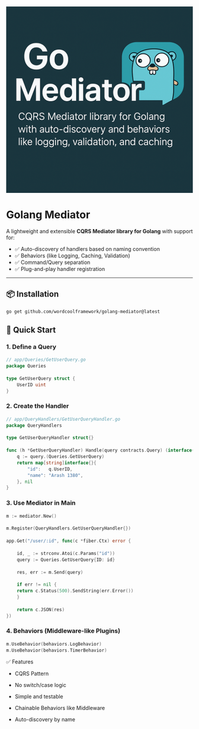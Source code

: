 ![Go Mediator Banner](pkg/assets/golang-mediator.png)

# Golang Mediator

A lightweight and extensible **CQRS Mediator library for Golang** with support for:
- ✅ Auto-discovery of handlers based on naming convention
- ✅ Behaviors (like Logging, Caching, Validation)
- ✅ Command/Query separation
- ✅ Plug-and-play handler registration

---

## 📦 Installation

```bash
go get github.com/wordcoolframework/golang-mediator@latest
```

## 🚀 Quick Start

### 1. Define a Query


```go
// app/Queries/GetUserQuery.go
package Queries

type GetUserQuery struct {
    UserID uint
}
```

### 2. Create the Handler

```go
// app/QueryHandlers/GetUserQueryHandler.go
package QueryHandlers

type GetUserQueryHandler struct{}

func (h *GetUserQueryHandler) Handle(query contracts.Query) (interface{}, error) {
    q := query.(Queries.GetUserQuery)
    return map[string]interface{}{
        "id":   q.UserID,
        "name": "Arash 1380",
    }, nil
}
```

### 3. Use Mediator in Main

```go
m := mediator.New()

m.Register(QueryHandlers.GetUserQueryHandler{})

app.Get("/user/:id", func(c *fiber.Ctx) error {

    id, _ := strconv.Atoi(c.Params("id"))
    query := Queries.GetUserQuery{ID: id}
    
    res, err := m.Send(query)
    
    if err != nil {
    return c.Status(500).SendString(err.Error())
    }
    
    return c.JSON(res)
})
```

### 4. Behaviors (Middleware-like Plugins)

```go
m.UseBehavior(behaviors.LogBehavior)
m.UseBehavior(behaviors.TimerBehavior)
```

✅ Features
* CQRS Pattern

* No switch/case logic

* Simple and testable

* Chainable Behaviors like Middleware

* Auto-discovery by name

